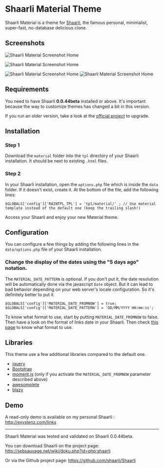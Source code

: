 # Shaarli Material Theme
Shaarli Material is a theme for [Shaarli](https://github.com/shaarli/Shaarli), the famous personal, minimalist, super-fast, no-database delicious clone.


## Screenshots
![Shaarli Material Screenshot Home](https://raw.githubusercontent.com/kalvn/Shaarli-Material/master/material/screenshots/home.png)

![Shaarli Material Screenshot Home](https://raw.githubusercontent.com/kalvn/Shaarli-Material/master/material/screenshots/settings.png)

![Shaarli Material Screenshot Home](https://raw.githubusercontent.com/kalvn/Shaarli-Material/master/material/screenshots/home_mobile.png) ![Shaarli Material Screenshot Home](https://raw.githubusercontent.com/kalvn/Shaarli-Material/master/material/screenshots/settings_mobile.png)


## Requirements
You need to have Shaarli **0.0.44beta** installed or above. It's important because the way to customize themes has changed a bit in this version.

If you run an older version, take a look at the [official project](https://github.com/shaarli/Shaarli) to upgrade.


## Installation

### Step 1
Download the `material` folder into the `tpl` directory of your Shaarli installation. It should be next to existing `.html` files.

### Step 2
In your Shaarli installation, open the `options.php` file which is inside the `data` folder. If it doesn't exist, create it.
At the bottom of the file, add the following lines:

    $GLOBALS['config']['RAINTPL_TPL'] = 'tpl/material/' ; // Use material template instead of the default one (keep the trailing slash!)

Access your Shaarli and enjoy your new Material theme.


## Configuration
You can configure a few things by adding the following lines in the `data/options.php` file of your Shaarli installation.

### Change the display of the dates using the "5 days ago" notation.
The `MATERIAL_DATE_PATTERN` is optional. If you don't put it, the date resolution will be automatically done via the javascript `Date` object. But it can lead to bad behavior depending on your web server's locale configuration. So it's definitely better to put it.

    $GLOBALS['config']['MATERIAL_DATE_FROMNOW'] = true;
    $GLOBALS['config']['MATERIAL_DATE_PATTERN'] = 'DD/MM/YYYY HH:mm:ss';

To know what format to use, start by putting `MATERIAL_DATE_FROMNOW` to false. Then have a look on the format of links date in your Shaarli. Then check [this page](http://momentjs.com/docs/#/parsing/string-format/) to know what format to use.


## Libraries
This theme use a few additional libraries compared to the default one.

- [jquery](http://jquery.com/)
- [Bootstrap](http://getbootstrap.com/)
- [moment.js](http://momentjs.com/) (only if you activate the `MATERIAL_DATE_FROMNOW` parameter described above)
- [awesomplete](http://leaverou.github.io/awesomplete/)
- [blazy](http://dinbror.dk/blazy/)


## Demo
A read-only demo is available on my personal Shaarli : http://exystenz.com/links

------------------------------------------------------------------------------

Shaarli Material was tested and validated on Shaarli 0.0.44beta.

You can download Shaarli on the project page: http://sebsauvage.net/wiki/doku.php?id=php:shaarli

Or via the Github project page: https://github.com/shaarli/Shaarli